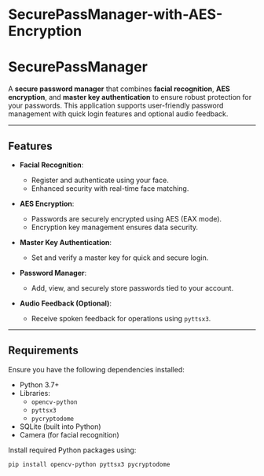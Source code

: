 # SecurePassManager-with-AES-Encryption


# SecurePassManager

A **secure password manager** that combines **facial recognition**, **AES encryption**, and **master key authentication** to ensure robust protection for your passwords. This application supports user-friendly password management with quick login features and optional audio feedback.

---

## Features
- **Facial Recognition**:
  - Register and authenticate using your face.
  - Enhanced security with real-time face matching.

- **AES Encryption**:
  - Passwords are securely encrypted using AES (EAX mode).
  - Encryption key management ensures data security.

- **Master Key Authentication**:
  - Set and verify a master key for quick and secure login.

- **Password Manager**:
  - Add, view, and securely store passwords tied to your account.

- **Audio Feedback (Optional)**:
  - Receive spoken feedback for operations using `pyttsx3`.

---

## Requirements
Ensure you have the following dependencies installed:

- Python 3.7+
- Libraries:
  - `opencv-python`
  - `pyttsx3`
  - `pycryptodome`
- SQLite (built into Python)
- Camera (for facial recognition)

Install required Python packages using:
```bash
pip install opencv-python pyttsx3 pycryptodome
